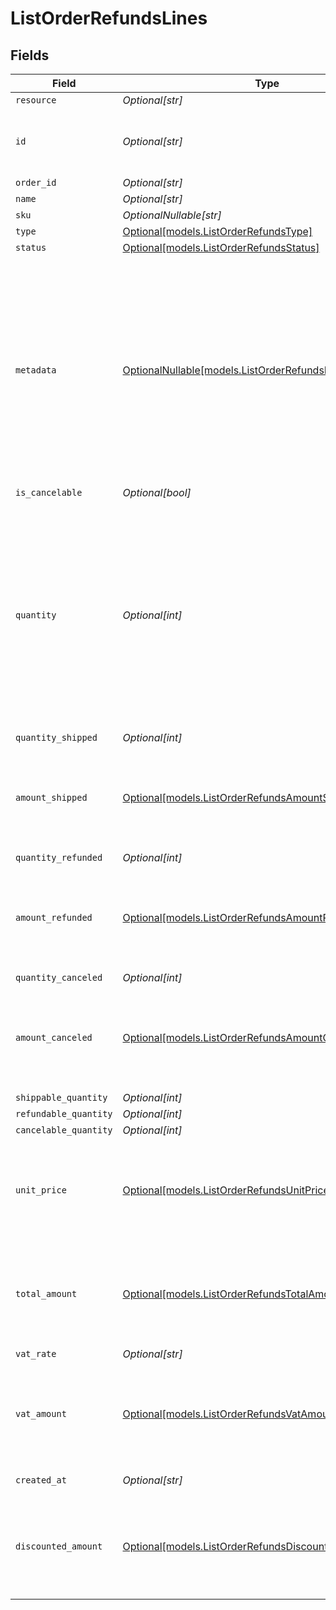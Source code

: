 # ListOrderRefundsLines


## Fields

| Field                                                                                                                                                                                                                             | Type                                                                                                                                                                                                                              | Required                                                                                                                                                                                                                          | Description                                                                                                                                                                                                                       | Example                                                                                                                                                                                                                           |
| --------------------------------------------------------------------------------------------------------------------------------------------------------------------------------------------------------------------------------- | --------------------------------------------------------------------------------------------------------------------------------------------------------------------------------------------------------------------------------- | --------------------------------------------------------------------------------------------------------------------------------------------------------------------------------------------------------------------------------- | --------------------------------------------------------------------------------------------------------------------------------------------------------------------------------------------------------------------------------- | --------------------------------------------------------------------------------------------------------------------------------------------------------------------------------------------------------------------------------- |
| `resource`                                                                                                                                                                                                                        | *Optional[str]*                                                                                                                                                                                                                   | :heavy_minus_sign:                                                                                                                                                                                                                | N/A                                                                                                                                                                                                                               |                                                                                                                                                                                                                                   |
| `id`                                                                                                                                                                                                                              | *Optional[str]*                                                                                                                                                                                                                   | :heavy_minus_sign:                                                                                                                                                                                                                | The ID of the order line you wish to refund. For example: `odl_jp31y97yjz`.                                                                                                                                                       | odl_5B8cwPMGnU                                                                                                                                                                                                                    |
| `order_id`                                                                                                                                                                                                                        | *Optional[str]*                                                                                                                                                                                                                   | :heavy_minus_sign:                                                                                                                                                                                                                | N/A                                                                                                                                                                                                                               | ord_5B8cwPMGnU                                                                                                                                                                                                                    |
| `name`                                                                                                                                                                                                                            | *Optional[str]*                                                                                                                                                                                                                   | :heavy_minus_sign:                                                                                                                                                                                                                | N/A                                                                                                                                                                                                                               | Chess Board                                                                                                                                                                                                                       |
| `sku`                                                                                                                                                                                                                             | *OptionalNullable[str]*                                                                                                                                                                                                           | :heavy_minus_sign:                                                                                                                                                                                                                | N/A                                                                                                                                                                                                                               | 5702016116977                                                                                                                                                                                                                     |
| `type`                                                                                                                                                                                                                            | [Optional[models.ListOrderRefundsType]](../models/listorderrefundstype.md)                                                                                                                                                        | :heavy_minus_sign:                                                                                                                                                                                                                | N/A                                                                                                                                                                                                                               | physical                                                                                                                                                                                                                          |
| `status`                                                                                                                                                                                                                          | [Optional[models.ListOrderRefundsStatus]](../models/listorderrefundsstatus.md)                                                                                                                                                    | :heavy_minus_sign:                                                                                                                                                                                                                | N/A                                                                                                                                                                                                                               | created                                                                                                                                                                                                                           |
| `metadata`                                                                                                                                                                                                                        | [OptionalNullable[models.ListOrderRefundsRefundsMetadata]](../models/listorderrefundsrefundsmetadata.md)                                                                                                                          | :heavy_minus_sign:                                                                                                                                                                                                                | Provide any data you like, for example a string or a JSON object. We will save the data alongside the entity. Whenever you fetch the entity with our API, we will also include the metadata. You can use up to approximately 1kB. |                                                                                                                                                                                                                                   |
| `is_cancelable`                                                                                                                                                                                                                   | *Optional[bool]*                                                                                                                                                                                                                  | :heavy_minus_sign:                                                                                                                                                                                                                | N/A                                                                                                                                                                                                                               | false                                                                                                                                                                                                                             |
| `quantity`                                                                                                                                                                                                                        | *Optional[int]*                                                                                                                                                                                                                   | :heavy_minus_sign:                                                                                                                                                                                                                | The number of items that should be refunded for this order line. When this parameter is omitted, the whole order line will be refunded.<br/><br/>Must be less than the number of items already refunded for this order line.      | 1                                                                                                                                                                                                                                 |
| `quantity_shipped`                                                                                                                                                                                                                | *Optional[int]*                                                                                                                                                                                                                   | :heavy_minus_sign:                                                                                                                                                                                                                | N/A                                                                                                                                                                                                                               | 0                                                                                                                                                                                                                                 |
| `amount_shipped`                                                                                                                                                                                                                  | [Optional[models.ListOrderRefundsAmountShipped]](../models/listorderrefundsamountshipped.md)                                                                                                                                      | :heavy_minus_sign:                                                                                                                                                                                                                | In v2 endpoints, monetary amounts are represented as objects with a `currency` and `value` field.                                                                                                                                 |                                                                                                                                                                                                                                   |
| `quantity_refunded`                                                                                                                                                                                                               | *Optional[int]*                                                                                                                                                                                                                   | :heavy_minus_sign:                                                                                                                                                                                                                | N/A                                                                                                                                                                                                                               | 0                                                                                                                                                                                                                                 |
| `amount_refunded`                                                                                                                                                                                                                 | [Optional[models.ListOrderRefundsAmountRefunded]](../models/listorderrefundsamountrefunded.md)                                                                                                                                    | :heavy_minus_sign:                                                                                                                                                                                                                | In v2 endpoints, monetary amounts are represented as objects with a `currency` and `value` field.                                                                                                                                 |                                                                                                                                                                                                                                   |
| `quantity_canceled`                                                                                                                                                                                                               | *Optional[int]*                                                                                                                                                                                                                   | :heavy_minus_sign:                                                                                                                                                                                                                | N/A                                                                                                                                                                                                                               | 0                                                                                                                                                                                                                                 |
| `amount_canceled`                                                                                                                                                                                                                 | [Optional[models.ListOrderRefundsAmountCanceled]](../models/listorderrefundsamountcanceled.md)                                                                                                                                    | :heavy_minus_sign:                                                                                                                                                                                                                | In v2 endpoints, monetary amounts are represented as objects with a `currency` and `value` field.                                                                                                                                 |                                                                                                                                                                                                                                   |
| `shippable_quantity`                                                                                                                                                                                                              | *Optional[int]*                                                                                                                                                                                                                   | :heavy_minus_sign:                                                                                                                                                                                                                | N/A                                                                                                                                                                                                                               | 0                                                                                                                                                                                                                                 |
| `refundable_quantity`                                                                                                                                                                                                             | *Optional[int]*                                                                                                                                                                                                                   | :heavy_minus_sign:                                                                                                                                                                                                                | N/A                                                                                                                                                                                                                               | 0                                                                                                                                                                                                                                 |
| `cancelable_quantity`                                                                                                                                                                                                             | *Optional[int]*                                                                                                                                                                                                                   | :heavy_minus_sign:                                                                                                                                                                                                                | N/A                                                                                                                                                                                                                               | 0                                                                                                                                                                                                                                 |
| `unit_price`                                                                                                                                                                                                                      | [Optional[models.ListOrderRefundsUnitPrice]](../models/listorderrefundsunitprice.md)                                                                                                                                              | :heavy_minus_sign:                                                                                                                                                                                                                | In v2 endpoints, monetary amounts are represented as objects with a `currency` and `value` field.                                                                                                                                 |                                                                                                                                                                                                                                   |
| `total_amount`                                                                                                                                                                                                                    | [Optional[models.ListOrderRefundsTotalAmount]](../models/listorderrefundstotalamount.md)                                                                                                                                          | :heavy_minus_sign:                                                                                                                                                                                                                | In v2 endpoints, monetary amounts are represented as objects with a `currency` and `value` field.                                                                                                                                 |                                                                                                                                                                                                                                   |
| `vat_rate`                                                                                                                                                                                                                        | *Optional[str]*                                                                                                                                                                                                                   | :heavy_minus_sign:                                                                                                                                                                                                                | N/A                                                                                                                                                                                                                               | 21.00                                                                                                                                                                                                                             |
| `vat_amount`                                                                                                                                                                                                                      | [Optional[models.ListOrderRefundsVatAmount]](../models/listorderrefundsvatamount.md)                                                                                                                                              | :heavy_minus_sign:                                                                                                                                                                                                                | In v2 endpoints, monetary amounts are represented as objects with a `currency` and `value` field.                                                                                                                                 |                                                                                                                                                                                                                                   |
| `created_at`                                                                                                                                                                                                                      | *Optional[str]*                                                                                                                                                                                                                   | :heavy_minus_sign:                                                                                                                                                                                                                | N/A                                                                                                                                                                                                                               | 2025-03-28T16:42:12+00:00                                                                                                                                                                                                         |
| `discounted_amount`                                                                                                                                                                                                               | [Optional[models.ListOrderRefundsDiscountedAmount]](../models/listorderrefundsdiscountedamount.md)                                                                                                                                | :heavy_minus_sign:                                                                                                                                                                                                                | In v2 endpoints, monetary amounts are represented as objects with a `currency` and `value` field.                                                                                                                                 |                                                                                                                                                                                                                                   |
